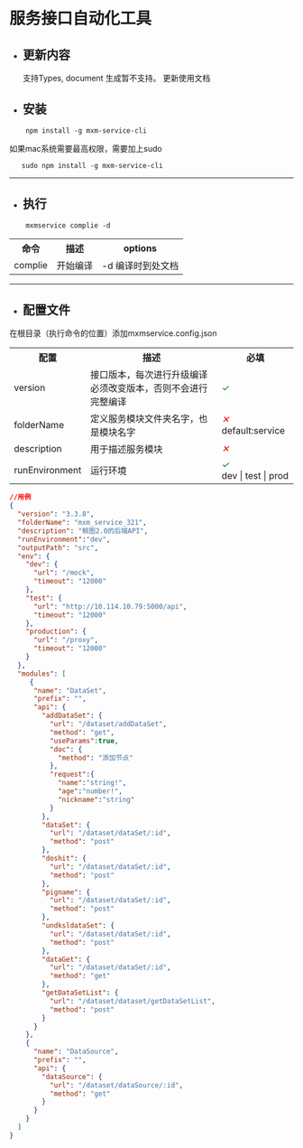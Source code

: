 # 服务接口自动化工具
- ## 更新内容
  支持Types, document 生成暂不支持。
  更新使用文档
- ## 安装
```
    npm install -g mxm-service-cli
```

  如果mac系统需要最高权限，需要加上sudo   

```
   sudo npm install -g mxm-service-cli
```

-----------  
- ## 执行

```dotnetcli
    mxmservice complie -d
```

<table>
    <tr>
        <th>命令</th>
        <th>描述</th>
        <th>options</th>
    </tr>
    <tr>
        <td>complie</td>
        <td>开始编译</td>
        <td>-d 编译时到处文档</td>
    </tr>
</table>

 -----------  
- ## 配置文件

在根目录（执行命令的位置）添加mxmservice.config.json
<table>
    <tr>
        <th>配置</th>
        <th>描述</th>
        <th>必填</th>
    </tr>
    <tr>
        <td>version</td>
        <td>接口版本，每次进行升级编译必须改变版本，否则不会进行完整编译</td>
        <td style='color: green'>✓</td>
    </tr>
    <tr>
        <td>folderName</td>
        <td>定义服务模块文件夹名字，也是模块名字</td>
        <td><i style='color: red'>✕</i>
         default:service
        </td>
    </tr>
    <tr>
        <td>description</td>
        <td>用于描述服务模块</td>
        <td><i style='color: red'>✕</i> </td>
    </tr>
        <tr>
        <td>runEnvironment</td>
        <td>运行环境</td>
         <td>
         <i style='color: green'>✓</i>
            <div>dev | test | prod</div> 
         </td>
    </tr>
</table>

```json
//用例
{
  "version": "3.3.8",
  "folderName": "mxm_service_321",
  "description": "鲸图2.0的后端API",
  "runEnvironment":"dev",
  "outputPath": "src",
  "env": {
    "dev": {
      "url": "/mock",
      "timeout": "12000"
    },
    "test": {
      "url": "http://10.114.10.79:5000/api",
      "timeout": "12000"
    },
    "production": {
      "url": "/proxy",
      "timeout": "12000"
    }
  },
  "modules": [
     {
      "name": "DataSet",
      "prefix": "",
      "api": {
        "addDataSet": {
          "url": "/dataset/addDataSet",
          "method": "get",
          "useParams":true,
          "doc": {
            "method": "添加节点"
          },
          "request":{
            "name":"string!",
            "age":"number!",
            "nickname":"string"
          }
        },
        "dataSet": {
          "url": "/dataset/dataSet/:id",
          "method": "post"
        },
        "doshit": {
          "url": "/dataset/dataSet/:id",
          "method": "post"
        },
        "pigname": {
          "url": "/dataset/dataSet/:id",
          "method": "post"
        },
        "undksldataSet": {
          "url": "/dataset/dataSet/:id",
          "method": "post"
        },
        "dataGet": {
          "url": "/dataset/dataSet/:id",
          "method": "get"
        },
        "getDataSetList": {
          "url": "/dataset/dataset/getDataSetList",
          "method": "post"
        }
      }
    },
    {
      "name": "DataSource",
      "prefix": "",
      "api": {
        "dataSource": {
          "url": "/dataset/dataSource/:id",
          "method": "get"
        }
      }
    }
  ]
}

```







<head> 
    <script defer src="https://use.fontawesome.com/releases/v5.0.13/js/all.js"></script> 
    <script defer src="https://use.fontawesome.com/releases/v5.0.13/js/v4-shims.js"></script> 
</head> 
<link rel="stylesheet" href="https://use.fontawesome.com/releases/v5.0.13/css/all.css">
